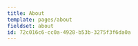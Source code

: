 ```yaml
---
title: About
template: pages/about
fieldset: about
id: 72c016c6-cc0a-4928-b53b-3275f3f6da0a
---
```

